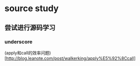 # source study

## 尝试进行源码学习

### underscore
(apply和call的效率问题)[http://blog.leanote.com/post/walkerking/apply%E5%92%8Ccall]
